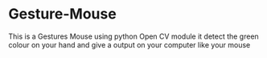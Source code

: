 # Gesture-Mouse
This is a Gestures Mouse using python Open CV module it detect the green colour on your hand and give a output  on your computer like your mouse
